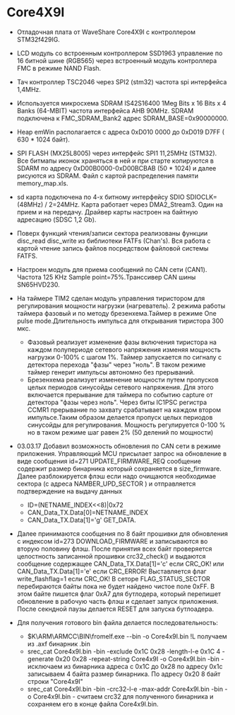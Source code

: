 # Core4X9I
* Отладочная плата от WaveShare Core4X9I c
контроллером STM32f429IG.
* LCD модуль со встроенным контроллером SSD1963 управление по 16 битной шине (RGB565) через встроенный 
модуль контроллера FMC в режиме NAND Flash.
* Тач контроллер TSC2046 через SPI2 (stm32) частота spi интерфейса 1,4MHz.
* Используется микросхема SDRAM  IS42S16400  1Meg Bits x 16 Bits x 4 Banks (64-MBIT)
частота интерфейса AHB 90MHz. SDRAM подключена  к FMC_SDRAM_Bank2  адрес SDRAM_BASE=0x90000000.
* Heap emWin располагается с адреса 0xD010 0000 до 0xD019 D7FF ( 630 * 1024 байт).
* SPI FLASH (MX25L8005) через интерфейс SPI1 11,25MHz (STM32). Все битмапы иконок храняться в ней и при старте копируются
в SDARM по адресу 0xD00B0000-0xD00BCBAB (50 * 1024)  и далее рисуются из SDRAM. Файл с картой распределения памяти
memory_map.xls.
* sd карта подключена по 4-х битному интерфейсу SDIO  SDIOCLK=(48MHz) / 2=24MHz.
Карта работает через DMA2_Stream3. Один на прием и на передачу. Драйвер карты настроен на байтную адресацию (SDSC 1,2 Gb).
* Поверх функций чтения/записи сектора реализованы функции disc_read disc_write из библиотеки FATFs (Chan's).
Вся работа с картой чтение запись файлов посредством файловой системы FATFS.
* Настроен модуль для приема сообщений по CAN сети (CAN1). Частота 125 KHz Sample point=75%.Транссивер CAN шины
SN65HVD230.
* На таймере TIM2 сделан модуль управления тиристором для регулирования мощности нагрузки (нагреватель).
2 режима работы таймера фазовый и по методу брезенхема.Таймер в режиме One pulse mode.Длительность импульса для открывания
тиристора 300 мкс.
  * Фазовый реализует изменение фазы включения тиристора на каждом полупериоде
сетевого напряжения изменяя мощность нагрузки 0-100% с шагом 1%. Таймер запускается  по сигналу с детектора перехода 
"фазы" через "ноль". В таком режиме таймер генерит импульсы  автономно без прерываний.
  * Брезенхема реализует изменение мощности путем пропусков целых периодов синусойды сетевого напряжения.
Для этого включается прерывание для таймера по событию capture от детектора "фазы через ноль".
Через биты IC1PSC регистра CCMR1 прерывание по захвату срабатывает на каждом втором импульсе.Таким
образом  делается пропуск целых периодов синусойды для регулирования. Мощность регулируется 0-100 %
но в таком режиме шаг равен 2% (50 делений по мощности)

* 03.03.17 Добавил возможность обновления по CAN сети в режиме приложения. Управляющий MCU присылает запрос на обновление в виде
сообщения id=271 UPDATE_FIRMWARE_REQ сообщение содержит размер бинарника который сохраняется в size_firmware. Далее разблокируется
флэш если надо очищаются необходимае сектора (с адреса NAMBER_UPD_SECTOR ) и отправляется подтверждение на выдачу данных 
   * ID=(NETNAME_INDEX<<8)|0x72
   * CAN_Data_TX.Data[0]=NETNAME_INDEX
   * CAN_Data_TX.Data[1]='g'					GET_DATA.
- Далее принимаются сообщения по 8 байт прошивки для обновления с индексом id=273 DOWNLOAD_FIRMWARE и записываются во вторую 
половину флэш. После принятия всех байт проверяется целостность записанной прошивки crc32_check() и выдаются сообщение содержащее 
CAN_Data_TX.Data[1]='c' если CRC_OK! или CAN_Data_TX.Data[1]='e' если CRC_ERROR! Выставляется флаг write_flashflag=1 если CRC_OK!
В сеторе FLAG_STATUS_SECTOR перебираются байты пока не будет найдено чистое поле 0xFF. В этом байте пишется флаг 0xA7 для бутлодера, 
который перепишет обновление в рабочую часть флэш и сделает запуск приложения. После секндной паузы делается RESET для запуска бутлоадера.
* Для получения готового bin файла делается последовательность:

  * $K\ARM\ARMCC\BIN\fromelf.exe --bin -o Core4x9I.bin !L получаем из .axf бинарник .bin
  * srec_cat Core4x9I.bin -bin -exclude 0x1C 0x28 -length-l-e 0x1C 4 -generate 0x20 0x28 -repeat-string Core4x9I -o Core4x9I.bin -bin - исключаем из бинарника адреса с 0x1C до 0x28 по адресу 0x1c записываем 4 байта размер бинарника. По адресу 0x20 8 байт строки "Core4x9I"
  * srec_cat Core4x9I.bin -bin -crc32-l-e -max-addr Core4x9I.bin -bin -o Core4x9I.bin - считаем crc32 для полученного бинарника и сохраняем его в конце файла Core4x9I.bin.
